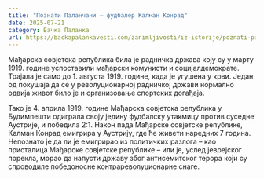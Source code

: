 ```yaml
---
title: "Познати Паланчани – фудбалер Калман Конрад"
date: 2025-07-21
category: Бачка Паланка
url: https://backapalankavesti.com/zanimljivosti/iz-istorije/poznati-palancani-fudbaler-kalman-konrad2/
---
```


Мађарска совјетска република била је радничка држава коју су у марту 1919. године успоставили мађарски комунисти и социјалдемократе. Трајала је само до 1. августа 1919. године, када је угушена у крви. Један од покушаја да се у револуционарној радничкој држави нормално одвија живот било је и организовање спортских догађаја.

Тако је 4. априла 1919. године Мађарска совјетска република у Будимпешти одиграла своју једину фудбалску утакмицу против суседне Аустрије, и победила 2:1. Након пада Мађарске совјетске републике, Калман Конрад емигрира у Аустрију, где ће живети наредних 7 година. Непознато је да ли је емигрирао из политичких разлога – као присталица Мађарске совјетске републике – или је, услед јеврејског порекла, морао да напусти државу због антисемитског терора који су спроводиле победоносне контрареволуционарне снаге.
